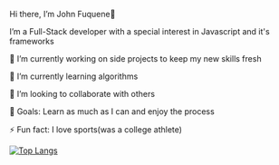 Hi there, I’m John Fuquene👋


I’m a Full-Stack developer with a special interest in Javascript and it's frameworks

🔭 I’m currently working on side projects to keep my new skills fresh


🌱 I’m currently learning algorithms


👯 I’m looking to collaborate with others


🥅 Goals: Learn as much as I can and enjoy the process


⚡ Fun fact: I love sports(was a college athlete)



[![Top Langs](https://github-readme-stats.vercel.app/api/top-langs/?username=jfuquene&langs_count=8&layout=compact&theme=merko)](https://github.com/jfuquene/github-readme-stats)

